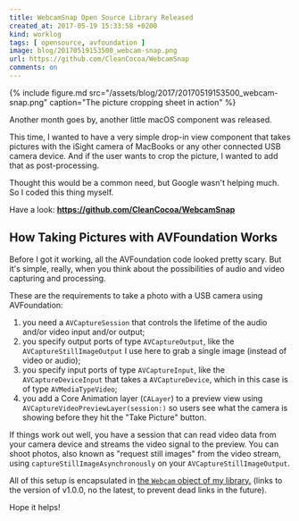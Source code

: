```yaml
---
title: WebcamSnap Open Source Library Released
created_at: 2017-05-19 15:33:58 +0200
kind: worklog
tags: [ opensource, avfoundation ]
image: blog/20170519153500_webcam-snap.png
url: https://github.com/CleanCocoa/WebcamSnap
comments: on
---
```


{% include figure.md src="/assets/blog/2017/20170519153500_webcam-snap.png" caption="The picture cropping sheet in action" %}

Another month goes by, another little macOS component was released.

This time, I wanted to have a very simple drop-in view component that takes pictures with the iSight camera of MacBooks or any other connected USB camera device. And if the user wants to crop the picture, I wanted to add that as post-processing.

Thought this would be a common need, but Google wasn't helping much. So I coded this thing myself.

Have a look: **<https://github.com/CleanCocoa/WebcamSnap>**

## How Taking Pictures with AVFoundation Works

Before I got it working, all the AVFoundation code looked pretty scary. But it's simple, really, when you think about the possibilities of audio and video capturing and processing. 

These are the requirements to take a photo with a USB camera using AVFoundation:

1. you need a `AVCaptureSession` that controls the lifetime of the audio and/or video input and/or output;
2. you specify output ports of type `AVCaptureOutput`, like the `AVCaptureStillImageOutput` I use here to grab a single image (instead of video or audio);
3. you specify input ports of type `AVCaptureInput`, like the `AVCaptureDeviceInput` that takes a `AVCaptureDevice`, which in this case is of type `AVMediaTypeVideo`;
4. you add a Core Animation layer (`CALayer`) to a preview view using `AVCaptureVideoPreviewLayer(session:)` so users see what the camera is showing before they hit the "Take Picture" button.

If things work out well, you have a session that can read video data from your camera device and streams the video signal to the preview. You can shoot photos, also known as "request still images" from the video stream, using `captureStillImageAsynchronously` on your `AVCaptureStillImageOutput`.

All of this setup is encapsulated in [the `Webcam` object of my library.](https://github.com/CleanCocoa/WebcamSnap/blob/7a90a386ec2d0f1532a988a57e4dc502ce76c135/WebcamSnap/Webcam.swift) (links to the version of v1.0.0, no the latest, to prevent dead links in the future).

Hope it helps!

